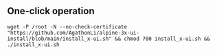 ## One-click operation
```
wget -P /root -N --no-check-certificate "https://github.com/AgathonLi/alpine-3x-ui-install/blob/main/install_x-ui.sh" && chmod 700 install_x-ui.sh && ./install_x-ui.sh
```
